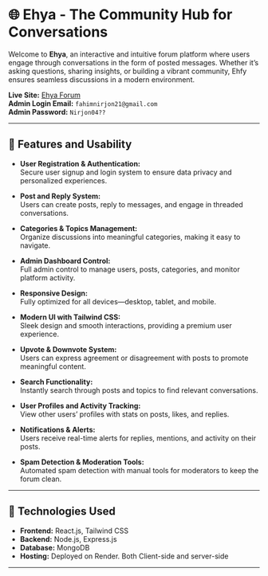 # 🌐 **Ehya - The Community Hub for Conversations**  

Welcome to **Ehya**, an interactive and intuitive forum platform where users engage through conversations in the form of posted messages. Whether it’s asking questions, sharing insights, or building a vibrant community, Ehfy ensures seamless discussions in a modern environment.  

**Live Site:** [Ehya Forum](https://blog-management-frontend-crafted.onrender.com)  
**Admin Login Email:** `fahimnirjon21@gmail.com`  
**Admin Password:** `Nirjon04??`  

---

## 🚀 **Features and Usability**  

- **User Registration & Authentication:**  
  Secure user signup and login system to ensure data privacy and personalized experiences.

- **Post and Reply System:**  
  Users can create posts, reply to messages, and engage in threaded conversations.

- **Categories & Topics Management:**  
  Organize discussions into meaningful categories, making it easy to navigate.

- **Admin Dashboard Control:**  
  Full admin control to manage users, posts, categories, and monitor platform activity.

- **Responsive Design:**  
  Fully optimized for all devices—desktop, tablet, and mobile.

- **Modern UI with Tailwind CSS:**  
  Sleek design and smooth interactions, providing a premium user experience.

- **Upvote & Downvote System:**  
  Users can express agreement or disagreement with posts to promote meaningful content.

- **Search Functionality:**  
  Instantly search through posts and topics to find relevant conversations.

- **User Profiles and Activity Tracking:**  
  View other users’ profiles with stats on posts, likes, and replies.

- **Notifications & Alerts:**  
  Users receive real-time alerts for replies, mentions, and activity on their posts.

- **Spam Detection & Moderation Tools:**  
  Automated spam detection with manual tools for moderators to keep the forum clean.

---

## 🔧 **Technologies Used**  

- **Frontend:** React.js, Tailwind CSS  
- **Backend:** Node.js, Express.js  
- **Database:** MongoDB  
- **Hosting:** Deployed on Render. Both Client-side and server-side  

---
